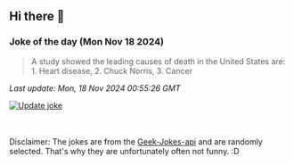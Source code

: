 ## Hi there 👋

### Joke of the day (Mon Nov 18 2024)
<!-- joke -->
>A study showed the leading causes of death in the United States are: 1. Heart disease, 2. Chuck Norris, 3. Cancer
<!-- /joke -->

*Last update: Mon, 18 Nov 2024 00:55:26 GMT*

[![Update joke](https://github.com/nclskfm/nclskfm/actions/workflows/joke.yml/badge.svg)](https://github.com/nclskfm/nclskfm/actions/workflows/joke.yml)

<br><br>
Disclaimer: The jokes are from the [Geek-Jokes-api](https://github.com/sameerkumar18/geek-joke-api) and are randomly selected. That's why they are unfortunately often not funny. :D
